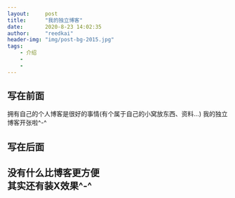 ```yaml
---
layout:     post
title:      "我的独立博客"
date:       2020-8-23 14:02:35
author:     "reedkai"
header-img: "img/post-bg-2015.jpg"
tags:
    - 介绍
    - 
    - 
---
```




<div>
<h2>写在前面</h2>
	<p>拥有自己的个人博客是很好的事情(有个属于自己的小窝放东西、资料…)
	我的独立博客开张啦^-^</p>

<h2>写在后面<h2>
        <p>没有什么比博客更方便</br>
其实还有装X效果^-^</p>

</div>

